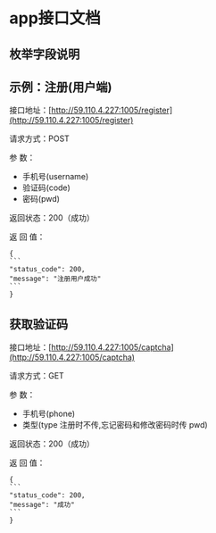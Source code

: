 # app接口文档

## 枚举字段说明

## 示例：注册\(用户端\)

接口地址：[http://59.110.4.227:1005/register](http://59.110.4.227:1005/register)

请求方式：POST

参 数：

* 手机号\(username\) 
* 验证码\(code\) 
* 密码\(pwd\)

返回状态：200（成功）

返 回 值：

    {
    ```
    "status_code": 200,
    "message": "注册用户成功"
    ```
    }

## 获取验证码

接口地址：[http://59.110.4.227:1005/captcha](http://59.110.4.227:1005/captcha)

请求方式：GET

参 数：

* 手机号\(phone\) 
* 类型\(type 注册时不传,忘记密码和修改密码时传 pwd\)

返回状态：200（成功）

返 回 值：

    {
    ```
    "status_code": 200,
    "message": "成功"
    ```
    }



